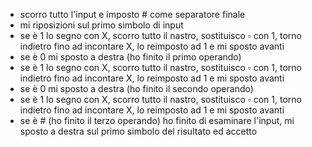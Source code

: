 - scorro tutto l'input e imposto # come separatore finale
- mi riposizioni sul primo simbolo di input
- se è 1 lo segno con X, scorro tutto il nastro, sostituisco $\square$ con 1, torno indietro fino ad incontare X, lo reimposto ad 1 e mi sposto avanti
- se è 0 mi sposto a destra  (ho finito il primo operando)
- se è 1 lo segno con X, scorro tutto il nastro, sostituisco $\square$ con 1, torno indietro fino ad incontare X, lo reimposto ad 1 e mi sposto avanti
- se è 0 mi sposto a destra  (ho finito il secondo operando)
- se è 1 lo segno con X, scorro tutto il nastro, sostituisco $\square$ con 1, torno indietro fino ad incontare X, lo reimposto ad 1 e mi sposto avanti
- se è # (ho finito il terzo operando) ho finito di esaminare l'input, mi sposto a destra sul primo simbolo del risultato ed accetto
